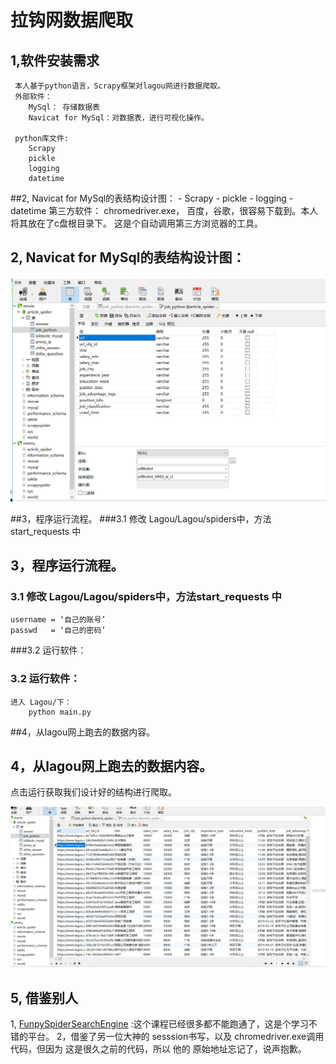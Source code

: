 # 拉钩网数据爬取

## 1,软件安装需求
	 本人基于python语言，Scrapy框架对lagou网进行数据爬取。
	 外部软件：
		MySql： 存储数据表
        Navicat for MySql：对数据表，进行可视化操作。

     python库文件:
	    Scrapy
		pickle
		logging
		datetime
##2, Navicat for MySql的表结构设计图：
	    - Scrapy
	    - pickle
	    - logging
	    - datetime
     第三方软件：
        chromedriver.exe， 百度，谷歌，很容易下载到。本人将其放在了c盘根目录下。
	这是个自动调用第三方浏览器的工具。

## 2, Navicat for MySql的表结构设计图：

  ![mysql结构设计图](Lagou/images/sqlStruct.png)

##3，程序运行流程。
###3.1 修改 Lagou/Lagou/spiders中，方法start_requests 中
## 3，程序运行流程。
### 3.1 修改 Lagou/Lagou/spiders中，方法start_requests 中
	username = ‘自己的账号’
	passwd   = ‘自己的密码’
###3.2 运行软件：
### 3.2 运行软件：
	进入 Lagou/下：
		python main.py


##4，从lagou网上跑去的数据内容。
## 4，从lagou网上跑去的数据内容。
   点击运行获取我们设计好的结构进行爬取。

   ![mysql爬取数据后的内容](Lagou/images/sqlStore.png)
   
## 5, 借鉴别人
   1, [FunpySpiderSearchEngine](https://github.com/mtianyan/FunpySpiderSearchEngine) :这个课程已经很多都不能跑通了，这是个学习不错的平台。
   2，借鉴了另一位大神的 sesssion书写，以及 chromedriver.exe调用代码，但因为 这是很久之前的代码，所以 他的 原始地址忘记了，说声抱歉。
